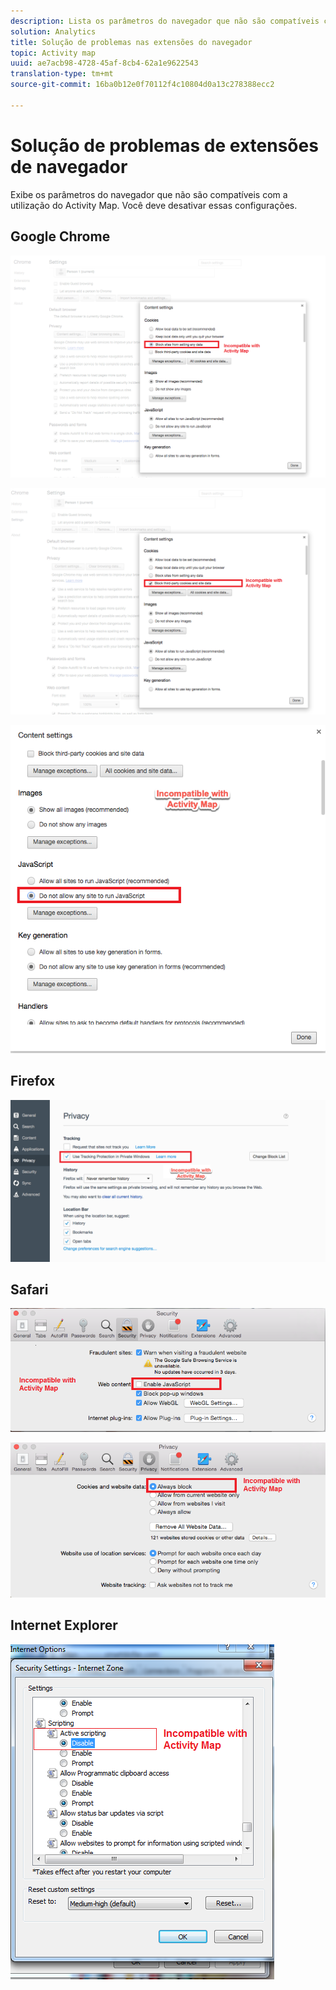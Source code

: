 ```yaml
---
description: Lista os parâmetros do navegador que não são compatíveis com a utilização do Activity Map. Você deve desativar essas configurações.
solution: Analytics
title: Solução de problemas nas extensões do navegador
topic: Activity map
uuid: ae7acb98-4728-45af-8cb4-62a1e9622543
translation-type: tm+mt
source-git-commit: 16ba0b12e0f70112f4c10804d0a13c278388ecc2

---
```



# Solução de problemas de extensões de navegador

Exibe os parâmetros do navegador que não são compatíveis com a utilização do Activity Map. Você deve desativar essas configurações.

## Google Chrome

![](assets/Chrome1.png)

![](assets/Chrome2.png)

![](assets/Chrome3.png)

## Firefox

![](assets/Firefox.png)

## Safari

![](assets/Safari1.png)

![](assets/Safari2.png)

## Internet Explorer

![](assets/IE1.png)
